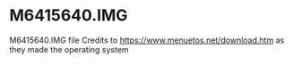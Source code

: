 # M6415640.IMG
M6415640.IMG file
Credits to https://www.menuetos.net/download.htm as they made the operating system
